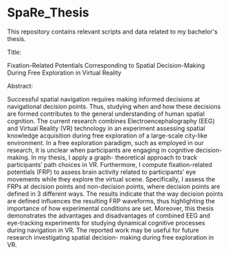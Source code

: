 # SpaRe_Thesis

This repository contains relevant scripts and data related to my bachelor's thesis.


Title:

Fixation-Related Potentials Corresponding to Spatial Decision-Making During Free Exploration in Virtual Reality


Abstract:

Successful spatial navigation requires making informed decisions at navigational decision points. Thus, studying when and how these decisions are formed contributes to the general understanding of human spatial cognition. The current research combines Electroencephalography (EEG) and Virtual Reality (VR) technology in an experiment assessing spatial knowledge acquisition during free exploration of a large-scale city-like environment. In a free exploration paradigm, such as employed in our research, it is unclear when participants are engaging in cognitive decision-making. In my thesis, I apply a graph- theoretical approach to track participants’ path choices in VR. Furthermore, I compute fixation-related potentials (FRP) to assess brain activity related to participants’ eye movements while they explore the virtual scene. Specifically, I assess the FRPs at decision points and non-decision points, where decision points are defined in 3 different ways. The results indicate that the way decision points are defined influences the resulting FRP waveforms, thus highlighting the importance of how experimental conditions are set. Moreover, this thesis demonstrates the advantages and disadvantages of combined EEG and eye-tracking experiments for studying dynamical cognitive processes during navigation in VR. The reported work may be useful for future research investigating spatial decision- making during free exploration in VR.
